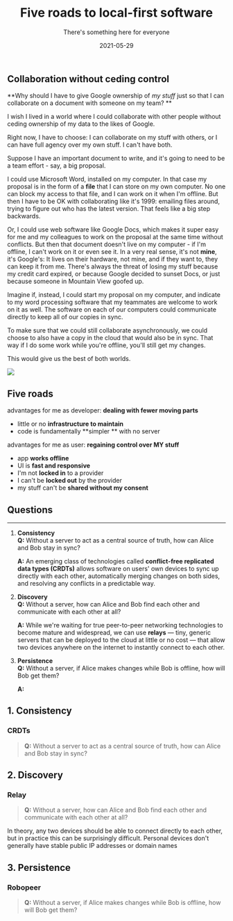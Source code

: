 ﻿---
title: Five roads to local-first software
subtitle: There's something here for everyone

description: |
  Lorem ipsum dolor sit amet, consectetuer adipiscing elit. Phasellus hendrerit.
  Pellentesque aliquet nibh nec urna. In nisi neque, aliquet vel, dapibus id, mattis vel, nisi. Sed
  pretium, ligula sollicitudin laoreet viverra, tortor libero sodales leo, eget blandit nunc tortor
  eu nibh. Nullam mollis. Ut justo. Suspendisse potenti.  Sed egestas, ante et vulputate volutpat,
  eros pede semper est, vitae luctus metus libero eu augue. Morbi purus libero, faucibus adipiscing,
  commodo quis, gravida id, est. Vestibulum volutpat.

date: '2021-05-29'
thumbnail: /images/posts/thumbnails/roads.jpg
image: /images/posts/roads/roads.jpg
tags: software

caption: |
  Sed lectus. Praesent elementum hendrerit tortor. Sed semper lorem at felis.
---

## Collaboration without ceding control

**Why should I have to give Google ownership of _my stuff_ just so that I can collaborate on a document with someone on my team? **

I wish I lived in a world where I could collaborate with other people without ceding ownership of my data to the likes of Google.

Right now, I have to choose: I can collaborate on my stuff with others, or I can have full agency over my own stuff. I can't have both.

Suppose I have an important document to write, and it's going to need to be a team effort - say, a big proposal.

I could use Microsoft Word, installed on my computer. In that case my proposal is in the form of a **file** that I can store on my own computer. No one can block my access to that file, and I can work on it when I'm offline. But then I have to be OK with collaborating like it's 1999: emailing files around, trying to figure out who has the latest version. That feels like a big step backwards.

Or, I could use web software like Google Docs, which makes it super easy for me and my colleagues to work on the proposal at the same time without conflicts. But then that document doesn't live on my computer - if I'm offline, I can't work on it or even see it. In a very real sense, it's not **mine**, it's Google's: It lives on their hardware, not mine, and if they want to, they can keep it from me. There's always the threat of losing my stuff because my credit card expired, or because Google decided to sunset Docs, or just because someone in Mountain View goofed up.

Imagine if, instead, I could start my proposal on my computer, and indicate to my word processing software that my teammates are welcome to work on it as well. The software on each of our computers could communicate directly to keep all of our copies in sync.

To make sure that we could still collaborate asynchronously, we could choose to also have a copy in the cloud that would also be in sync. That way if I do some work while you're offline, you'll still get my changes.

This would give us the best of both worlds.

![](https://firebasestorage.googleapis.com/v0/b/firescript-577a2.appspot.com/o/imgs%2Fapp%2Fherbcaudill%2FRvKDXhq2UT.png?alt=media&token=4e5c12b5-4a49-4c9f-9693-d95ac7028585)

## Five roads

advantages for me as developer: **dealing with fewer moving parts**

- little or no **infrastructure to maintain**
- code is fundamentally **simpler ** with no server

advantages for me as user: **regaining control over MY stuff**

- app **works offline**
- UI is **fast and responsive**
- I'm not **locked in** to a provider
- I can't be **locked out** by the provider
- my stuff can't be **shared without my consent**

## Questions

---

1. **Consistency**<br/> **Q:** Without a server to act as a central source of truth, how can Alice
   and Bob stay in sync?

   <div class='spoiler'>

   **A:** An emerging class of technologies called **conflict-free replicated data types (CRDTs)**
   allows software on users' own devices to sync up directly with each other, automatically merging
   changes on both sides, and resolving any conflicts in a predictable way.

    </div>

2. **Discovery**<br/>**Q:** Without a server, how can Alice and Bob find each other and communicate
   with each other at all?

   <div class='spoiler'>

   **A:** While we're waiting for true peer-to-peer networking technologies to become mature and widespread, we can use **relays** — tiny, generic servers that can be deployed to the cloud at little or no cost — that allow two devices anywhere on the internet to instantly connect to each other.

    </div>

3. **Persistence**<br/>**Q:** Without a server, if Alice makes changes while Bob is offline, how will Bob get them?

   <div class='spoiler'>

   **A:**

  </div>

## 1. Consistency

### CRDTs

> **Q:** Without a server to act as a central source of truth, how can Alice and Bob stay in sync?

## 2. Discovery

### Relay

> **Q:** Without a server, how can Alice and Bob find each other and communicate with each other at
> all?

In theory, any two devices should be able to connect directly to each other, but in practice this can be surprisingly difficult. Personal devices don't generally have stable public IP addresses or domain names

## 3. Persistence

### Robopeer

> **Q:** Without a server, if Alice makes changes while Bob is offline, how will Bob get them?
